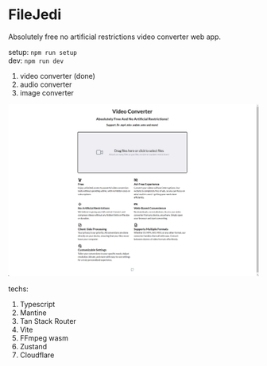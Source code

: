 # FileJedi

Absolutely free no artificial restrictions video converter web app.

setup: `npm run setup`  
dev: `npm run dev`

1. video converter (done)
2. audio converter
3. image converter

![homepage](./homepage.png)

techs:

1. Typescript
2. Mantine
3. Tan Stack Router
4. Vite
5. FFmpeg wasm
6. Zustand
7. Cloudflare
